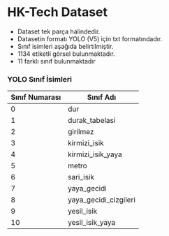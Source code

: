 # HK-Tech Dataset

- Dataset tek parça halindedir.
- Datasetin formatı YOLO (V5) için txt formatındadır.
- Sınıf isimleri aşağıda belirtilmiştir.
- 1134 etiketli görsel bulunmaktadır.
- 11 farklı sınıf bulunmaktadır

### YOLO Sınıf İsimleri

| Sınıf Numarası | Sınıf Adı             |
|----------------|-----------------------|
| 0              | dur                   |
| 1              | durak_tabelasi        |
| 2              | girilmez              |
| 3              | kirmizi_isik          |
| 4              | kirmizi_isik_yaya     |
| 5              | metro                 |
| 6              | sari_isik             |
| 7              | yaya_gecidi           |
| 8              | yaya_gecidi_cizgileri |
| 9              | yesil_isik            |
| 10             | yesil_isik_yaya       |
